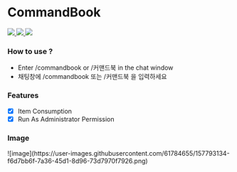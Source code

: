 <h1>CommandBook</h1>

<a href="https://www.php.net">
    <img src="https://img.shields.io/badge/PHP-777BB4?style=flat&logo=PHP&logoColor=white">
</a>

<a href="https://github.com/pmmp/Pocketmine-MP">
    <img src="https://img.shields.io/badge/PMMP-gray?style=flat">
</a>

<a href="https://github.com/poggit/devirion">
    <img src="https://img.shields.io/badge/Virion-gray?style=flat">
</a>

### How to use ?

- Enter /commandbook or /커맨드북 in the chat window
- 채팅창에 /commandbook 또는 /커맨드북 을 입력하세요

### Features

- [X] Item Consumption
- [X] Run As Administrator Permission

### Image

<a id="Image">
  ![image](https://user-images.githubusercontent.com/61784655/157793134-f6d7bb6f-7a36-45d1-8d96-73d7970f7926.png)
</a>
